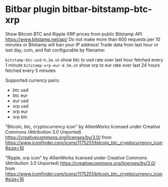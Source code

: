 # Bitbar plugin bitbar-bitstamp-btc-xrp

Show Bitcoin BTC and Ripple XRP prices from public Bitstamp API https://www.bitstamp.net/api/
Do not make more than 600 requests per 10 minutes or Bitstamp will ban your IP address!
Trade data from last hour or last day, coin, and fiat configurable by filename:

`bitstamp-btc-usd-h.1m.sh` show btc to usd rate over last hour fetched every 1 minute
`bitstamp-xrp-eur-d.5m.sh` show xrp to eur rate over last 24 hours fetched every 5 minutes

Supported currency pairs:

* btc usd
* btc eur
* eur usd
* xrp usd
* xrp eur
* xrp btc

"Bitcoin, btc, cryptocurrency icon" by AllienWorks licensed under
Creative Commons (Attribution 3.0 Unported) https://creativecommons.org/licenses/by/3.0/
from https://www.iconfinder.com/icons/1175251/bitcoin_btc_cryptocurrency_icon#size=16

"Ripple, xrp icon" by AllienWorks licensed under
Creative Commons (Attribution 3.0 Unported) https://creativecommons.org/licenses/by/3.0/
from https://www.iconfinder.com/icons/1175251/bitcoin_btc_cryptocurrency_icon#size=16
